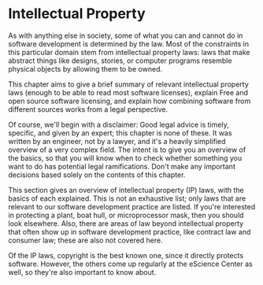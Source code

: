 # Intellectual Property

As with anything else in society, some of what you can and cannot do in software development is determined by the law. Most of the constraints in this particular domain stem from intellectual property laws: laws that make abstract things like designs, stories, or computer programs resemble physical objects by allowing them to be owned.

This chapter aims to give a brief summary of relevant intellectual property laws (enough to be able to read most software licenses), explain Free and open source software licensing, and explain how combining software from different sources works from a legal perspective.

Of course, we'll begin with a disclaimer: Good legal advice is timely, specific, and given by an expert; this chapter is none of these. It was written by an engineer, not by a lawyer, and it's a heavily simplified overview of a very complex field. The intent is to give you an overview of the basics, so that you will know when to check whether something you want to do has potential legal ramifications. Don't make any important decisions based solely on the contents of this chapter.

This section gives an overview of intellectual property (IP) laws, with the basics of each explained. This is not an exhaustive list; only laws that are relevant to our software development practice are listed. If you're interested in protecting a plant, boat hull, or microprocessor mask, then you should look elsewhere. Also, there are areas of law beyond intellectual property that often show up in software development practice, like contract law and consumer law; these are also not covered here.

Of the IP laws, copyright is the best known one, since it directly protects software. However, the others come up regularly at the eScience Center as well, so they're also important to know about.

